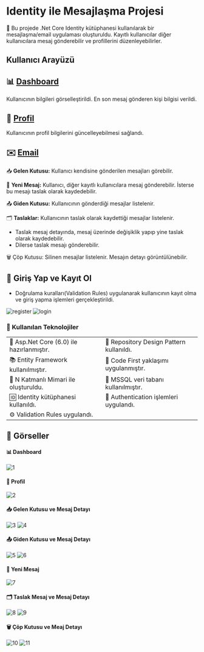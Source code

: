 # Identity ile Mesajlaşma Projesi

📩 Bu projede .Net Core Identity kütüphanesi kullanılarak bir mesajlaşma/email uygulaması oluşturuldu. Kayıtlı kullanıcılar diğer kullanıcılara mesaj gönderebilir ve profillerini düzenleyebilirler.

## Kullanıcı Arayüzü

## 📊 [Dashboard](#-dashboard-1)

Kullanıcının bilgileri görselleştirildi. En son mesaj gönderen kişi bilgisi verildi.

## 📝 [Profil](#-profil-1)

Kullanıcının profil bilgilerini güncelleyebilmesi sağlandı.

## ✉️ [Email](#-gelen-kutusu-ve-mesaj-detayı)

📥 **Gelen Kutusu:** Kullanıcı kendisine gönderilen mesajları görebilir.

📨  **Yeni Mesaj:** Kullanıcı, diğer kayıtlı kullanıcılara mesaj gönderebilir. İsterse bu mesajı taslak olarak kaydedebilir.

📤 **Giden Kutusu:** Kullanıcının gönderdiği mesajlar listelenir.

 🗂️ **Taslaklar:** Kullanıcının taslak olarak kaydettiği mesajlar listelenir.
  - Taslak mesaj detayında, mesaj üzerinde değişiklik yapıp yine taslak olarak kaydedebilir.
  - Dilerse taslak mesajı gönderebilir.
    
🗑️ Çöp Kutusu: Silinen mesajlar listelenir. Mesajın detayı görüntülünebilir.

## 🔑 Giriş Yap ve Kayıt Ol 

* Doğrulama kuralları(Validation Rules) uygulanarak kullanıcının kayıt olma ve giriş yapma işlemleri gerçekleştirildi.

![register](https://github.com/user-attachments/assets/bf2a3e27-e68d-4f4d-8919-6a9a2382487e)
![login](https://github.com/user-attachments/assets/3e57a8bb-132e-4ecb-8190-2e1ffe078290)

### 🌟 Kullanılan Teknolojiler

<table>
  <tr>
    <td>🎉 Asp.Net Core (6.0) ile hazırlanmıştır.</td>
    <td>📘 Repository Design Pattern kullanıldı.</td>
  </tr>
  <tr>
    <td>📚 Entity Framework kullanılmıştır.</td>
    <td>🔨 Code First yaklaşımı uygulanmıştır.</td>
  </tr>
  <tr>
    <td>🏢 N Katmanlı Mimari ile oluşturuldu.</td>
    <td>💾 MSSQL veri tabanı kullanılmıştır.</td>
  </tr>
  <tr>
     <td>🆔 Identity kütüphanesi kullanıldı. </td>
        <td>🔐 Authentication işlemleri uygulandı.</td>
  </tr>
  <tr>    
    <td>⚙️ Validation Rules uygulandı.</td>
  </tr>
</table>

## 🔮 Görseller

#### 📊 Dashboard
![1](https://github.com/user-attachments/assets/b846ae5f-3dbc-4cde-beb0-4dd3123e07d9)

#### 📝 Profil
![2](https://github.com/user-attachments/assets/dc8fd838-ad8e-46a7-8b3c-ce1fbe0187cf)

#### 📥 Gelen Kutusu ve Mesaj Detayı
![3](https://github.com/user-attachments/assets/2142117b-d175-4d54-b8b5-501f5095ccd5)
![4](https://github.com/user-attachments/assets/90230ad7-80ed-4cf4-b58f-e98e4351198e)

#### 📤 Giden Kutusu ve Mesaj Detayı
![5](https://github.com/user-attachments/assets/82c8600a-39c3-43a0-9636-ee185b3500f6)
![6](https://github.com/user-attachments/assets/520cefe2-e00d-43eb-b51d-4d93c64551f0)

#### 📨  Yeni Mesaj
![7](https://github.com/user-attachments/assets/b589f802-ca46-458a-ab06-78383c78ad42)

#### 🗂️ Taslak Mesaj ve Mesaj Detayı
![8](https://github.com/user-attachments/assets/d29575b9-70af-4473-9aa7-290491c4d736)
![9](https://github.com/user-attachments/assets/d357f8b4-853d-450f-bbee-59d9e98761b4)

#### 🗑️ Çöp Kutusu ve Meaj Detayı
![10](https://github.com/user-attachments/assets/4ce38569-5dec-4e9a-a853-5c67d48eefad)
![11](https://github.com/user-attachments/assets/4bb9362d-e655-429a-84a9-8d7ed8b84e5a)


